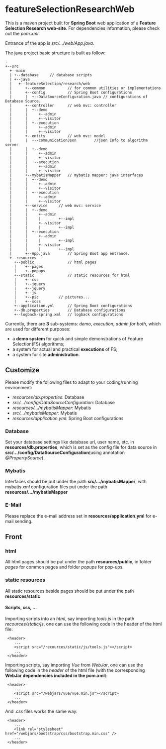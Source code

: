 # featureSelectionResearchWeb

This is a maven project built for **Spring Boot** web application of a **Feature Selection Research web-site**. For dependencies information, please check out the *pom.xml*. 

Entrance of the app is *src/.../web/App.java*.

The java project basic structure is built as follow:

	.
	+--src
	  +--main
	  | +--database		// database scripts
	  | +--java
	  |   +--featureSelection/research/web
	  |      +--common			// for common utilities or implementations 
	  |      +--config			// Spring Boot configurations
	  |      |  +--DataSourceConfiguration.java	// configurations of Database Source.
	  |      +--controller		// web mvc: controller
	  |      |  +--demo
	  |      |     +--admin
	  |      |     +--visitor
	  |      |  +--execution
	  |      |     +--admin
	  |      |     +--visitor
	  |      +--entity			// web mvc: model
	  |		 | 	+--communicationJson		//json Info to algorithm server
	  |      |  +--demo
	  |      |     +--admin
	  |      |     +--visitor
	  |      |  +--execution
	  |      |     +--admin
	  |      |     +--visitor
	  |      +--mybatisMapper	// mybatis mapper: java interfaces
	  |      |  +--demo
	  |      |     +--admin
	  |      |     +--visitor
	  |      |  +--execution
	  |      |     +--admin
	  |      |     +--visitor	  
	  |      +--service		// web mvc: service
	  |      |  +--demo
	  |      |     +--admin
	  |		 |	   |		+--impl
	  |      |     +--visitor
	  |		 |	   |		+--impl
	  |      |  +--execution
	  |      |     +--admin
	  |		 |	   |		+--impl
	  |      |     +--visitor
	  |		 |	   |		+--impl
	  |      +--App.java		// Spring Boot app entrance.
	  +--resources
	    +--public				// html pages
	    |    +--pages
	    |    +--popups
	    +--static				// static resources for html
	    |    +--css
	    |    +--jquery
	    |    +--jquery
	    |    +--js
	    |    +--pic			// pictures...
	    |    +--scss
	    +--application.yml		// Spring Boot configurations
	    +--db.properties		// Database configurations
	    +--logback-spring.xml	// logback configurations

Currently, there are **3** sub-systems: *demo*, *execution*, *admin for both*, which are used for different purposes: 
- a **demo system** for quick and simple demonstrations of Feature Selection(FS) algorithms;
- a system for actual and practical **executions** of FS;
- a system for site **administration**.

## Customize

Please modify the following files to adapt to your coding/running environment:
- *resources/db.properties*: Database
- *src/.../config/DataSourceConfiguration*: Database
- *resources/.../mybatisMapper*: Mybatis
- *src/.../mybatisMapper*: Mybatis
- *resources/application.yml*: Spring Boot configurations

### Database
Set your database settings like database url, user name, etc. in **resources/db.properties**, which is set as the config file for data source in **src/.../config/DataSourceConfiguration**(using annotation *@PropertySource*).

### Mybatis
Interfaces should be put under the path **src/.../mybatisMapper**, with mybatis *xml* configuration files put under the path **resources/.../mybatisMapper**

### E-Mail
Please replace the e-mail address set in **resources/application.yml** for e-mail sending.

## Front

### html

All html pages should be put under the path **resources/public**, in folder *pages* for common pages and  folder *popups* for pop-ups.
	 
### static resources

All static resources beside pages should be put under the path **resources/static**

#### Scripts, css, ...

Importing scripts into an *html*, say importing *tools.js* in the path *recources/static/js*, one can use the following code in the header of the html file:
	 
	 <header>
	 	...
	 	<script src="/recources/static/js/tools.js"></script>
	 	...
	 </header>

Importing scripts, say importing *Vue* from *WebJar*, one can use the following code in the *header* of the html file (with the corresponding **WebJar dependencies included in the pom.xml**):
	
	 
	 <header>
	 	...
	 	<script src="/webjars/vue/vue.min.js"></script>
	 	...
	 </header>

And *.css* files works the same way:

	 <header>
	 	...
	 	<link rel="stylesheet" href="/webjars/bootstrap/css/bootstrap.min.css" />
	 	...
	 </header>
